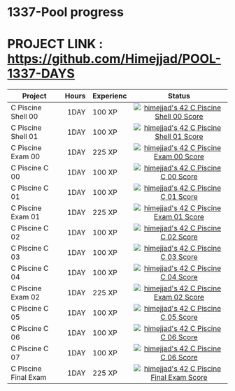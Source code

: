 # 1337-Pool progress

# PROJECT LINK : https://github.com/Himejjad/POOL-1337-DAYS

| Project             | Hours    | Experienc  |Status|
| ----------------    |---------:| ----------- |:------:|
|  C Piscine Shell 00 | 1DAY     | 100 XP    |  [![himejjad's 42 C Piscine Shell 00 Score](https://badge42.vercel.app/api/v2/clg1la94r000608kvte3cis6r/project/2674884)](https://github.com/JaeSeoKim/badge42)    |
|  C Piscine Shell 01 | 1DAY     | 100 XP    |   [![himejjad's 42 C Piscine Shell 01 Score](https://badge42.vercel.app/api/v2/clg1la94r000608kvte3cis6r/project/2675630)](https://github.com/JaeSeoKim/badge42)   |
|  C Piscine Exam 00  | 1DAY     |  225 XP           |   [![himejjad's 42 C Piscine Exam 00 Score](https://badge42.vercel.app/api/v2/clg1la94r000608kvte3cis6r/project/2676084)](https://github.com/JaeSeoKim/badge42)   |
|  C Piscine C 00     | 1DAY     | 100 XP            |   [![himejjad's 42 C Piscine C 00 Score](https://badge42.vercel.app/api/v2/clg1la94r000608kvte3cis6r/project/2678120)](https://github.com/JaeSeoKim/badge42)   |
|  C Piscine C 01     |  1DAY    |  100 XP           |   [![himejjad's 42 C Piscine C 01 Score](https://badge42.vercel.app/api/v2/clg1la94r000608kvte3cis6r/project/2684912)](https://github.com/JaeSeoKim/badge42)   |
|  C Piscine Exam 01  |  1DAY    |  225 XP           |   [![himejjad's 42 C Piscine Exam 01 Score](https://badge42.vercel.app/api/v2/clg1la94r000608kvte3cis6r/project/2693468)](https://github.com/JaeSeoKim/badge42)   |
|  C Piscine C 02     |  1DAY    |  100 XP                 |  [![himejjad's 42 C Piscine C 02 Score](https://badge42.vercel.app/api/v2/clg1la94r000608kvte3cis6r/project/2686953)](https://github.com/JaeSeoKim/badge42)    |
|  C Piscine C 03     | 1DAY     | 100 XP            |   [![himejjad's 42 C Piscine C 03 Score](https://badge42.vercel.app/api/v2/clg1la94r000608kvte3cis6r/project/2693869)](https://github.com/JaeSeoKim/badge42)   |
|  C Piscine C 04     | 1DAY     | 100 XP            | [![himejjad's 42 C Piscine C 04 Score](https://badge42.vercel.app/api/v2/clg1la94r000608kvte3cis6r/project/2699199)](https://github.com/JaeSeoKim/badge42)     |
|  C Piscine Exam 02  | 1DAY     |   225 XP          |   [![himejjad's 42 C Piscine Exam 02 Score](https://badge42.vercel.app/api/v2/clg1la94r000608kvte3cis6r/project/2702802)](https://github.com/JaeSeoKim/badge42)   |
|  C Piscine C 05     | 1DAY     | 100 XP            |   [![himejjad's 42 C Piscine C 05 Score](https://badge42.vercel.app/api/v2/clg1la94r000608kvte3cis6r/project/2705407)](https://github.com/JaeSeoKim/badge42)   |
|  C Piscine C 06     | 1DAY     |  100 XP           |    [![himejjad's 42 C Piscine C 06 Score](https://badge42.vercel.app/api/v2/clg1la94r000608kvte3cis6r/project/2705431)](https://github.com/JaeSeoKim/badge42)  |
|  C Piscine C 07     | 1DAY     |   100 XP          |    [![himejjad's 42 C Piscine C 06 Score](https://badge42.vercel.app/api/v2/clg1la94r000608kvte3cis6r/project/2705431)](https://github.com/JaeSeoKim/badge42)  |
|C Piscine Final Exam  |1DAY     |   225 XP          |     [![himejjad's 42 C Piscine Final Exam Score](https://badge42.vercel.app/api/v2/clg1la94r000608kvte3cis6r/project/2714552)](https://github.com/JaeSeoKim/badge42) |

